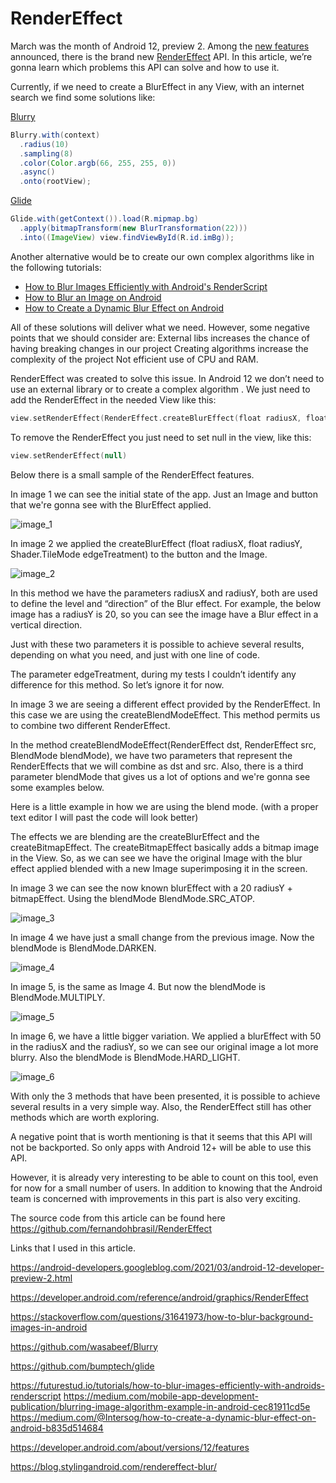 # RenderEffect

March was the month of Android 12, preview 2. Among the [new features](https://developer.android.com/about/versions/12/features) announced, there is the brand new [RenderEffect](https://developer.android.com/reference/android/graphics/RenderEffect) API. In this article, we’re gonna learn which problems this API can solve and how to use it.

Currently, if we need to create a BlurEffect in any View, with an internet search we find some solutions like:

[Blurry](https://github.com/wasabeef/Blurry)
```java
Blurry.with(context)
  .radius(10)
  .sampling(8)
  .color(Color.argb(66, 255, 255, 0))
  .async()
  .onto(rootView);
```

[Glide](https://github.com/bumptech/glide)
```java
Glide.with(getContext()).load(R.mipmap.bg)
  .apply(bitmapTransform(new BlurTransformation(22)))
  .into((ImageView) view.findViewById(R.id.imBg));
```

Another alternative would be to create our own complex algorithms like in the following tutorials:
- [How to Blur Images Efficiently with Android's RenderScript](https://futurestud.io/tutorials/how-to-blur-images-efficiently-with-androids-renderscript)
- [How to Blur an Image on Android](https://medium.com/mobile-app-development-publication/blurring-image-algorithm-example-in-android-cec81911cd5e)
- [How to Create a Dynamic Blur Effect on Android](https://medium.com/@Intersog/how-to-create-a-dynamic-blur-effect-on-android-b835d514684)

All of these solutions will deliver what we need. However, some negative points that we should consider are: 
External libs increases the chance of having breaking changes in our project
Creating algorithms increase the complexity of the project
Not efficient use of CPU and RAM.

RenderEffect was created to solve this issue. In Android 12 we don’t need to use an external library or to create a complex algorithm . We just need to add the RenderEffect in the needed View like this:
```kotlin
view.setRenderEffect(RenderEffect.createBlurEffect(float radiusX, float radiusY, TileMode edgeTreatment))
```
To remove the RenderEffect you just need to set null in the view, like this:
```kotlin
view.setRenderEffect(null)
````

Below there is a small sample of the RenderEffect features.

In image 1 we can see the initial state of the app. Just an Image and button that we're gonna see with the BlurEffect applied.

![image_1](images/image_1.png)

In image 2 we applied the createBlurEffect (float radiusX, float radiusY, Shader.TileMode edgeTreatment) to the button and the Image.

![image_2](images/image_2.png)

In this method we have the parameters radiusX and radiusY, both are used to define the level and “direction” of the Blur effect. For example, the below image has a radiusY is 20, so you can see the image have a Blur effect in a vertical direction.

Just with these two parameters it is possible to achieve several results, depending on what you need, and just with one line of code.

The parameter edgeTreatment, during my tests I couldn’t identify any difference for this method. So let’s ignore it for now.

In image 3 we are seeing a different effect provided by the RenderEffect. In this case we are using the createBlendModeEffect. This method permits us to combine two different RenderEffect.

In the method createBlendModeEffect(RenderEffect dst, RenderEffect src, BlendMode blendMode), we have two parameters that represent the RenderEffects that we will combine as dst and src. Also, there is a third parameter blendMode that gives us a lot of options and we're gonna see some examples below.

Here is a little example in how we are using the blend mode.
(with a proper text editor I will past the code will look better)

The effects we are blending are the createBlurEffect and the createBitmapEffect. The createBitmapEffect basically adds a bitmap image in the View. So, as we can see we have the original Image with the blur effect applied blended with a new Image superimposing it in the screen.

In image 3 we can see the now known blurEffect with a 20 radiusY + bitmapEffect. Using the blendMode BlendMode.SRC_ATOP.

![image_3](images/image_3.png)

In image 4 we have just a small change from the previous image. Now the blendMode is BlendMode.DARKEN.

![image_4](images/image_4.png)

In image 5, is the same as Image 4. But now the blendMode is BlendMode.MULTIPLY.

![image_5](images/image_5.png)

In image 6, we have a little bigger variation. We applied a blurEffect with 50 in the radiusX and the radiusY, so we can see our original image a lot more blurry. Also the blendMode is BlendMode.HARD_LIGHT.

![image_6](images/image_6.png)

With only the 3 methods that have been presented, it is possible to achieve several results in a very simple way. Also, the RenderEffect still has other methods which are worth exploring.

A negative point that is worth mentioning is that it seems that this API will not be backported. So only apps with Android 12+ will be able to use this API.

However, it is already very interesting to be able to count on this tool, even for now for a small number of users. In addition to knowing that the Android team is concerned with improvements in this part is also very exciting.


The source code from this article can be found here https://github.com/fernandohbrasil/RenderEffect

Links that I used in this article.

https://android-developers.googleblog.com/2021/03/android-12-developer-preview-2.html

https://developer.android.com/reference/android/graphics/RenderEffect 

https://stackoverflow.com/questions/31641973/how-to-blur-background-images-in-android

https://github.com/wasabeef/Blurry 

https://github.com/bumptech/glide 

https://futurestud.io/tutorials/how-to-blur-images-efficiently-with-androids-renderscript
https://medium.com/mobile-app-development-publication/blurring-image-algorithm-example-in-android-cec81911cd5e
https://medium.com/@Intersog/how-to-create-a-dynamic-blur-effect-on-android-b835d514684

https://developer.android.com/about/versions/12/features

https://blog.stylingandroid.com/rendereffect-blur/
